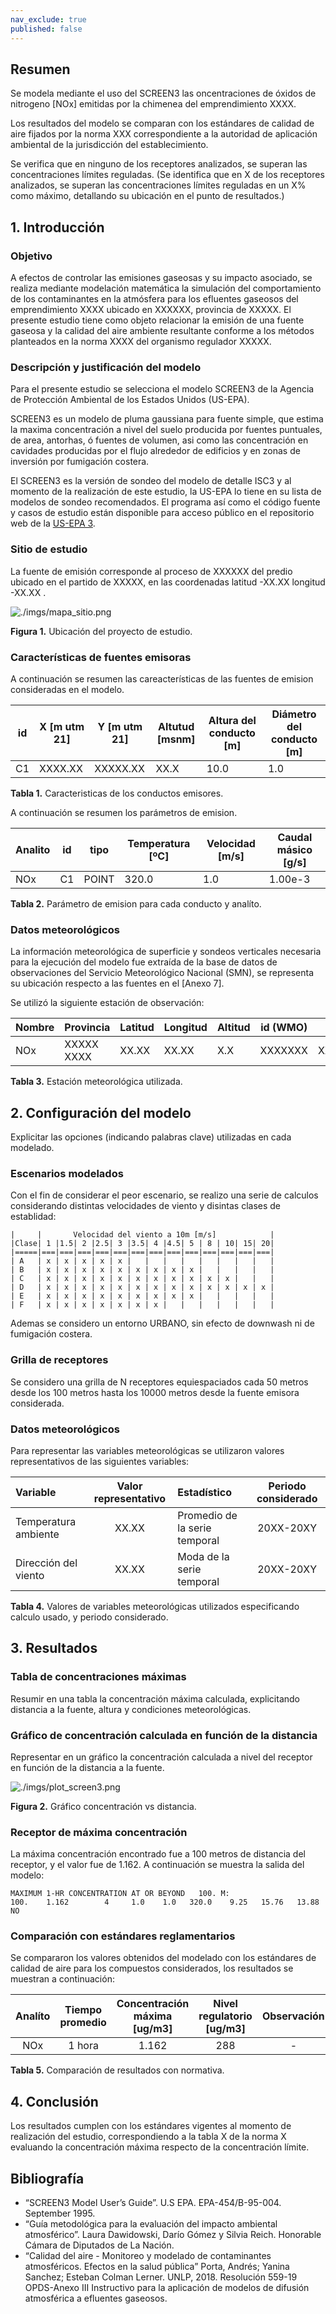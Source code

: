 ```yaml
---
nav_exclude: true
published: false
---
```


## Resumen
Se modela mediante el uso del SCREEN3 las oncentraciones de óxidos de nitrogeno [NOx] emitidas por la chimenea del emprendimiento XXXX.

Los resultados del modelo se comparan con los estándares de calidad de aire fijados por la norma XXX correspondiente a la autoridad de aplicación ambiental de la jurisdicción del establecimiento.

Se verifica que en ninguno de los receptores analizados, se superan las concentraciones límites reguladas.
(Se identifica que en X de los receptores analizados, se superan las concentraciones límites reguladas en un X% como máximo, detallando su ubicación en el punto de resultados.)


## 1. Introducción

### Objetivo
A efectos de controlar las emisiones gaseosas y su impacto asociado, se realiza mediante modelación matemática la simulación del comportamiento de los contaminantes en la atmósfera para los efluentes gaseosos del emprendimiento XXXX ubicado en XXXXXX, provincia de XXXXX.
 El presente estudio tiene como objeto relacionar la emisión de una fuente gaseosa y la calidad del aire ambiente resultante conforme a los métodos planteados en la norma XXXX del organismo regulador XXXXX.

### Descripción y justificación del modelo

Para el presente estudio se selecciona el modelo SCREEN3 de la Agencia de Protección Ambiental de los Estados Unidos (US-EPA). 

SCREEN3 es un modelo de pluma gaussiana para fuente simple, que estima la maxima concentración a nivel del suelo producida por fuentes puntuales, de area, antorhas, ó fuentes de volumen, asi como las concentración en cavidades producidas por  el flujo alrededor de edificios y en zonas de inversión por fumigación costera. 

El SCREEN3 es la versión de sondeo del modelo de detalle ISC3 y al momento de la realización de este estudio, la US-EPA lo tiene en su lista de modelos de sondeo recomendados. El programa así como el código fuente y casos de estudio están disponible para acceso público en el repositorio web de la [US-EPA 3](https://www.epa.gov/scram/air-quality-dispersion-modeling-screening-models).


### Sitio de estudio
La fuente de emisión corresponde al proceso de XXXXXX del predio ubicado en el partido de XXXXX, en las coordenadas latitud -XX.XX longitud -XX.XX .


![./imgs/mapa_sitio.png](imgs/mapa_sitio.png)

**Figura 1.** Ubicación del proyecto de estudio.


### Características de fuentes emisoras
   A continuación se resumen las careacterísticas de las fuentes de emision consideradas en el modelo.

| id  |  X  [m utm 21] | Y [m utm 21] | Altutud [msnm] | Altura del conducto [m] | Diámetro del conducto [m] |
|----|----|----|----|----|----|
| C1 | XXXX.XX | XXXXX.XX | XX.X | 10.0 |  1.0|

**Tabla 1.** Caracteristicas de los conductos emisores.


A continuación se resumen los parámetros de emision.

| Analito | id | tipo  | Temperatura [ºC] | Velocidad [m/s] | Caudal másico [g/s] |
| ------- |----|---------|-------|------|---------|
|  NOx    | C1 | POINT   | 320.0 |  1.0 | 1.00e-3 |

**Tabla 2.** Parámetro de emision para cada conducto y analíto.

### Datos meteorológicos
La información meteorológica de superficie y sondeos verticales necesaria para la ejecución del modelo fue extraída de la base de datos de observaciones del Servicio Meteorológico Nacional (SMN), se representa su ubicación respecto a las fuentes en el [Anexo 7].

Se utilizó la siguiente estación de observación:


| Nombre  | Provincia  | Latitud | Longitud | Altitud | id (WMO) | id (ASCII) |
| ------- |------------|---------|----------|---------|----------|------------|
|  NOx    | XXXXX XXXX | XX.XX   | XX.XX    |  X.X    | XXXXXXX  | XXXXXXXXX  |

**Tabla 3.** Estación meteorológica utilizada.

## 2. Configuración del modelo

Explicitar las opciones (indicando palabras clave) utilizadas en cada modelado.


### Escenarios modelados
Con el fin de considerar el peor escenario, se realizo una serie de calculos considerando distintas velocidades de viento y disintas clases de establidad:

```
|     |       Velocidad del viento a 10m [m/s]            |
|Clase| 1 |1.5| 2 |2.5| 3 |3.5| 4 |4.5| 5 | 8 | 10| 15| 20|
|=====|===|===|===|===|===|===|===|===|===|===|===|===|===|
| A   | x | x | x | x | x |   |   |   |   |   |   |   |   |
| B   | x | x | x | x | x | x | x | x | x |   |   |   |   |
| C   | x | x | x | x | x | x | x | x | x | x | x |   |   |
| D   | x | x | x | x | x | x | x | x | x | x | x | x | x |
| E   | x | x | x | x | x | x | x | x | x |   |   |   |   |
| F   | x | x | x | x | x | x | x |   |   |   |   |   |   |

```

Ademas se considero un entorno URBANO, sin efecto de downwash ni de fumigación costera.

### Grilla de receptores

Se considero una grilla de N receptores equiespaciados cada 50 metros desde los 100 metros hasta los 10000 metros desde la fuente emisora considerada. 


### Datos meteorológicos

Para representar las variables meteorológicas se utilizaron valores representativos de las siguientes variables:

| Variable |  Valor representativo | Estadístico  | Periodo considerado |
|:---------|:---------------------:|:-------------|:-------------------:|
| Temperatura ambiente |  XX.XX  | Promedio de la serie temporal | 20XX-20XY |
| Dirección del viento |  XX.XX  | Moda de la serie temporal     | 20XX-20XY |

**Tabla 4.** Valores de variables meteorológicas utilizados especificando calculo usado, y periodo considerado.

## 3. Resultados


### Tabla de concentraciones máximas

Resumir en una tabla la concentración máxima calculada, explicitando distancia a la fuente, altura y condiciones meteorológicas.


### Gráfico de concentración calculada en función de la distancia
Representar en un gráfico la concentración calculada a nivel del receptor en función de la distancia a la fuente.
	
![./imgs/plot_screen3.png](imgs/plot_screen3.png)

**Figura 2.** Gráfico concentración vs distancia.

### Receptor de máxima concentración

La máxima concentración encontrado fue a 100 metros de distancia del receptor, y el valor fue de 1.162. A continuación se muestra la salida del modelo:

```
MAXIMUM 1-HR CONCENTRATION AT OR BEYOND   100. M:
100.    1.162        4     1.0    1.0   320.0    9.25   15.76   13.88    NO
```


### Comparación con estándares reglamentarios
Se compararon los valores obtenidos del modelado con los estándares de calidad de aire para los compuestos considerados, los resultados se muestran a continuación:

| Analíto | Tiempo promedio | Concentración máxima [ug/m3] | Nivel regulatorio [ug/m3] | Observación |
|:-------:|:---------------:|:----------------------------:|:-------------------------:|:-----------:|
|  NOx    |   1 hora        |    1.162                     |  288                      |  -          |

**Tabla 5.** Comparación de resultados con normativa.


## 4. Conclusión

Los resultados cumplen con los estándares vigentes al momento de realización del estudio, correspondiendo a la tabla X de la norma X evaluando la concentración máxima respecto de la concentración límite. 


## Bibliografía

- “SCREEN3 Model User’s Guide”. U.S EPA. EPA-454/B-95-004. September 1995.
- “Guía metodológica para la evaluación del impacto ambiental atmosférico”. Laura Dawidowski, Darío Gómez y Silvia Reich. Honorable Cámara de Diputados de La Nación.
- “Calidad del aire - Monitoreo y modelado de contaminantes atmosféricos. Efectos en la salud pública” Porta, Andrés; Yanina Sanchez; Esteban Colman Lerner. UNLP, 2018.
Resolución 559-19 OPDS-Anexo III Instructivo para la aplicación de modelos de difusión atmosférica a efluentes gaseosos.

